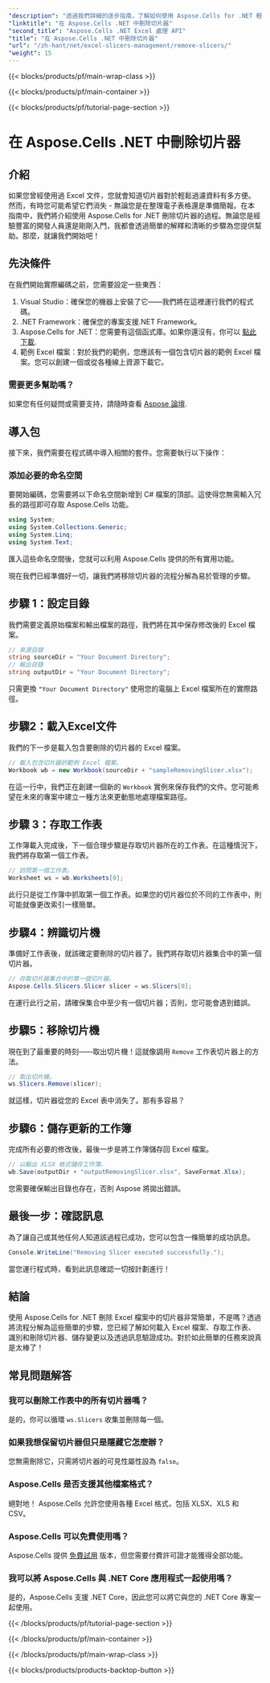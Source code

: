 ```yaml
---
"description": "透過我們詳細的逐步指南，了解如何使用 Aspose.Cells for .NET 輕鬆地從 Excel 檔案中刪除切片器。"
"linktitle": "在 Aspose.Cells .NET 中刪除切片器"
"second_title": "Aspose.Cells .NET Excel 處理 API"
"title": "在 Aspose.Cells .NET 中刪除切片器"
"url": "/zh-hant/net/excel-slicers-management/remove-slicers/"
"weight": 15
---
```


{{< blocks/products/pf/main-wrap-class >}}

{{< blocks/products/pf/main-container >}}

{{< blocks/products/pf/tutorial-page-section >}}

# 在 Aspose.Cells .NET 中刪除切片器

## 介紹
如果您曾經使用過 Excel 文件，您就會知道切片器對於輕鬆過濾資料有多方便。然而，有時您可能希望它們消失 - 無論您是在整理電子表格還是準備簡報。在本指南中，我們將介紹使用 Aspose.Cells for .NET 刪除切片器的過程。無論您是經驗豐富的開發人員還是剛剛入門，我都會透過簡單的解釋和清晰的步驟為您提供幫助。那麼，就讓我們開始吧！
## 先決條件
在我們開始實際編碼之前，您需要設定一些東西：
1. Visual Studio：確保您的機器上安裝了它——我們將在這裡運行我們的程式碼。
2. .NET Framework：確保您的專案支援.NET Framework。
3. Aspose.Cells for .NET：您需要有這個函式庫。如果你還沒有，你可以 [點此下載](https://releases。aspose.com/cells/net/).
4. 範例 Excel 檔案：對於我們的範例，您應該有一個包含切片器的範例 Excel 檔案。您可以創建一個或從各種線上資源下載它。
### 需要更多幫助嗎？
如果您有任何疑問或需要支持，請隨時查看 [Aspose 論壇](https://forum。aspose.com/c/cells/9).
## 導入包
接下來，我們需要在程式碼中導入相關的套件。您需要執行以下操作：
### 添加必要的命名空間
要開始編碼，您需要將以下命名空間新增到 C# 檔案的頂部。這使得您無需輸入冗長的路徑即可存取 Aspose.Cells 功能。
```csharp
using System;
using System.Collections.Generic;
using System.Linq;
using System.Text;
```
匯入這些命名空間後，您就可以利用 Aspose.Cells 提供的所有實用功能。

現在我們已經準備好一切，讓我們將移除切片器的流程分解為易於管理的步驟。
## 步驟 1：設定目錄
我們需要定義原始檔案和輸出檔案的路徑，我們將在其中保存修改後的 Excel 檔案。
```csharp
// 來源目錄
string sourceDir = "Your Document Directory";
// 輸出目錄
string outputDir = "Your Document Directory";
```
只需更換 `"Your Document Directory"` 使用您的電腦上 Excel 檔案所在的實際路徑。
## 步驟2：載入Excel文件
我們的下一步是載入包含要刪除的切片器的 Excel 檔案。
```csharp
// 載入包含切片器的範例 Excel 檔案。
Workbook wb = new Workbook(sourceDir + "sampleRemovingSlicer.xlsx");
```
在這一行中，我們正在創建一個新的 `Workbook` 實例來保存我們的文件。您可能希望在未來的專案中建立一種方法來更動態地處理檔案路徑。
## 步驟 3：存取工作表
工作簿載入完成後，下一個合理步驟是存取切片器所在的工作表。在這種情況下，我們將存取第一個工作表。
```csharp
// 訪問第一個工作表。
Worksheet ws = wb.Worksheets[0];
```
此行只是從工作簿中抓取第一個工作表。如果您的切片器位於不同的工作表中，則可能就像更改索引一樣簡單。
## 步驟4：辨識切片機
準備好工作表後，就該確定要刪除的切片器了。我們將存取切片器集合中的第一個切片器。
```csharp
// 存取切片器集合中的第一個切片器。
Aspose.Cells.Slicers.Slicer slicer = ws.Slicers[0];
```
在運行此行之前，請確保集合中至少有一個切片器；否則，您可能會遇到錯誤。
## 步驟5：移除切片機
現在到了最重要的時刻——取出切片機！這就像調用 `Remove` 工作表切片器上的方法。
```csharp
// 取出切片機。
ws.Slicers.Remove(slicer);
```
就這樣，切片器從您的 Excel 表中消失了。那有多容易？
## 步驟6：儲存更新的工作簿
完成所有必要的修改後，最後一步是將工作簿儲存回 Excel 檔案。
```csharp
// 以輸出 XLSX 格式儲存工作簿。
wb.Save(outputDir + "outputRemovingSlicer.xlsx", SaveFormat.Xlsx);
```
您需要確保輸出目錄也存在，否則 Aspose 將拋出錯誤。 
## 最後一步：確認訊息
為了讓自己或其他任何人知道該過程已成功，您可以包含一條簡單的成功訊息。
```csharp
Console.WriteLine("Removing Slicer executed successfully.");
```
當您運行程式時，看到此訊息確認一切按計劃進行！
## 結論
使用 Aspose.Cells for .NET 刪除 Excel 檔案中的切片器非常簡單，不是嗎？透過將流程分解為這些簡單的步驟，您已經了解如何載入 Excel 檔案、存取工作表、識別和刪除切片器、儲存變更以及透過訊息驗證成功。對於如此簡單的任務來說真是太棒了！
## 常見問題解答
### 我可以刪除工作表中的所有切片器嗎？
是的，你可以循環 `ws.Slicers` 收集並刪除每一個。
### 如果我想保留切片器但只是隱藏它怎麼辦？
您無需刪除它，只需將切片器的可見性屬性設為 `false`。
### Aspose.Cells 是否支援其他檔案格式？
絕對地！ Aspose.Cells 允許您使用各種 Excel 格式，包括 XLSX、XLS 和 CSV。
### Aspose.Cells 可以免費使用嗎？
Aspose.Cells 提供 [免費試用](https://releases.aspose.com/) 版本，但您需要付費許可證才能獲得全部功能。
### 我可以將 Aspose.Cells 與 .NET Core 應用程式一起使用嗎？
是的，Aspose.Cells 支援 .NET Core，因此您可以將它與您的 .NET Core 專案一起使用。

{{< /blocks/products/pf/tutorial-page-section >}}

{{< /blocks/products/pf/main-container >}}

{{< /blocks/products/pf/main-wrap-class >}}

{{< blocks/products/products-backtop-button >}}